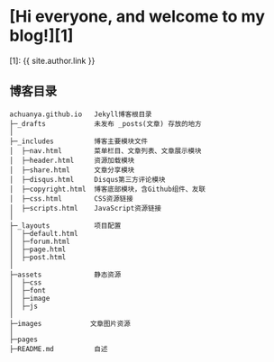 # [Hi everyone, and welcome to my blog!][1]
[1]: {{ site.author.link }}

## 博客目录
    achuanya.github.io   Jekyll博客根目录
    ├─_drafts            未发布 _posts(文章) 存放的地方
    │
    ├─_includes          博客主要模块文件
    │  ├─nav.html        菜单栏目、文章列表、文章展示模块
    │  ├─header.html     资源加载模块
    │  ├─share.html      文章分享模块
    │  ├─disqus.html     Disqus第三方评论模块
    │  ├─copyright.html  博客底部模块，含Github组件、友联
    │  ├─css.html        CSS资源链接
    │  ├─scripts.html    JavaScript资源链接
    │
    ├─_layouts           项目配置
    │  ├─default.html
    │  ├─forum.html
    │  ├─page.html
    │  ├─post.html
    │
    ├─assets             静态资源
    │  ├─css
    │  ├─font
    │  ├─image
    │  ├─js
    │
    ├─images            文章图片资源
    │
    ├─pages
    ├─README.md          自述